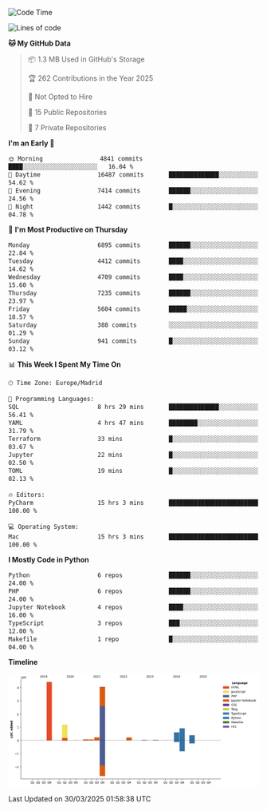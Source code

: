 <!--START_SECTION:waka-->
![Code Time](http://img.shields.io/badge/Code%20Time-731%20hrs%2040%20mins-blue)

![Lines of code](https://img.shields.io/badge/From%20Hello%20World%20I%27ve%20Written-12.2%20million%20lines%20of%20code-blue)

**🐱 My GitHub Data** 

> 📦 1.3 MB Used in GitHub's Storage 
 > 
> 🏆 262 Contributions in the Year 2025
 > 
> 🚫 Not Opted to Hire
 > 
> 📜 15 Public Repositories 
 > 
> 🔑 7 Private Repositories 
 > 
**I'm an Early 🐤** 

```text
🌞 Morning                4841 commits        ████░░░░░░░░░░░░░░░░░░░░░   16.04 % 
🌆 Daytime                16487 commits       ██████████████░░░░░░░░░░░   54.62 % 
🌃 Evening                7414 commits        ██████░░░░░░░░░░░░░░░░░░░   24.56 % 
🌙 Night                  1442 commits        █░░░░░░░░░░░░░░░░░░░░░░░░   04.78 % 
```
📅 **I'm Most Productive on Thursday** 

```text
Monday                   6895 commits        ██████░░░░░░░░░░░░░░░░░░░   22.84 % 
Tuesday                  4412 commits        ████░░░░░░░░░░░░░░░░░░░░░   14.62 % 
Wednesday                4709 commits        ████░░░░░░░░░░░░░░░░░░░░░   15.60 % 
Thursday                 7235 commits        ██████░░░░░░░░░░░░░░░░░░░   23.97 % 
Friday                   5604 commits        █████░░░░░░░░░░░░░░░░░░░░   18.57 % 
Saturday                 388 commits         ░░░░░░░░░░░░░░░░░░░░░░░░░   01.29 % 
Sunday                   941 commits         █░░░░░░░░░░░░░░░░░░░░░░░░   03.12 % 
```


📊 **This Week I Spent My Time On** 

```text
🕑︎ Time Zone: Europe/Madrid

💬 Programming Languages: 
SQL                      8 hrs 29 mins       ██████████████░░░░░░░░░░░   56.41 % 
YAML                     4 hrs 47 mins       ████████░░░░░░░░░░░░░░░░░   31.79 % 
Terraform                33 mins             █░░░░░░░░░░░░░░░░░░░░░░░░   03.67 % 
Jupyter                  22 mins             █░░░░░░░░░░░░░░░░░░░░░░░░   02.50 % 
TOML                     19 mins             █░░░░░░░░░░░░░░░░░░░░░░░░   02.13 % 

🔥 Editors: 
PyCharm                  15 hrs 3 mins       █████████████████████████   100.00 % 

💻 Operating System: 
Mac                      15 hrs 3 mins       █████████████████████████   100.00 % 
```

**I Mostly Code in Python** 

```text
Python                   6 repos             ██████░░░░░░░░░░░░░░░░░░░   24.00 % 
PHP                      6 repos             ██████░░░░░░░░░░░░░░░░░░░   24.00 % 
Jupyter Notebook         4 repos             ████░░░░░░░░░░░░░░░░░░░░░   16.00 % 
TypeScript               3 repos             ███░░░░░░░░░░░░░░░░░░░░░░   12.00 % 
Makefile                 1 repo              █░░░░░░░░░░░░░░░░░░░░░░░░   04.00 % 
```



**Timeline**

![Lines of Code chart](https://raw.githubusercontent.com/danisoronellas/danisoronellas/main/assets/bar_graph.png)


 Last Updated on 30/03/2025 01:58:38 UTC
<!--END_SECTION:waka-->
